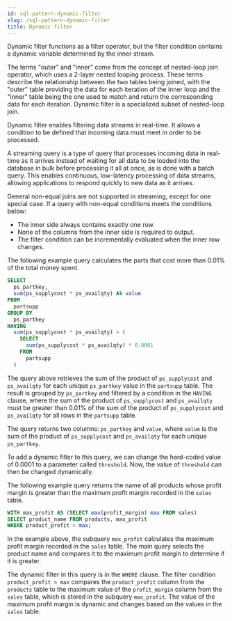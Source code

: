 ```yaml
---
id: sql-pattern-dynamic-filter
slug: /sql-pattern-dynamic-filter
title: Dynamic filter
---
```


Dynamic filter functions as a filter operator, but the filter condition contains a dynamic variable determined by the inner stream.

The terms "outer" and "inner" come from the concept of nested-loop join operator, which uses a 2-layer nested looping process. These terms describe the relationship between the two tables being joined, with the "outer" table providing the data for each iteration of the inner loop and the "inner" table being the one used to match and return the corresponding data for each iteration. Dynamic filter is a specialized subset of nested-loop join.

Dynamic filter enables filtering data streams in real-time. It allows a condition to be defined that incoming data must meet in order to be processed.

A streaming query is a type of query that processes incoming data in real-time as it arrives instead of waiting for all data to be loaded into the database in bulk before processing it all at once, as is done with a batch query. This enables continuous, low-latency processing of data streams, allowing applications to respond quickly to new data as it arrives. 

General non-equal joins are not supported in streaming, except for one special case. If a query with non-equal conditions meets the conditions below:

- The inner side always contains exactly one row.
- None of the columns from the inner side is required to output.
- The filter condition can be incrementally evaluated when the inner row changes.



The following example query calculates the parts that cost more than 0.01% of the total money spent.

```sql
SELECT
  ps_partkey,
  sum(ps_supplycost * ps_availqty) AS value
FROM
  partsupp
GROUP BY
  ps_partkey
HAVING
  sum(ps_supplycost * ps_availqty) > (
    SELECT
      sum(ps_supplycost * ps_availqty) * 0.0001
    FROM
      partsupp
  )
```

The query above retrieves the sum of the product of `ps_supplycost` and `ps_availqty` for each unique `ps_partkey` value in the `partsupp` table. The result is grouped by `ps_partkey` and filtered by a condition in the `HAVING` clause, where the sum of the product of `ps_supplycost` and `ps_availqty` must be greater than 0.01% of the sum of the product of `ps_supplycost` and `ps_availqty` for all rows in the `partsupp` table.

The query returns two columns: `ps_partkey` and `value`, where `value` is the sum of the product of `ps_supplycost` and `ps_availqty` for each unique `ps_partkey`.

To add a dynamic filter to this query, we can change the hard-coded value of 0.0001 to a parameter called `threshold`. Now, the value of `threshold` can then be changed dynamically.



The following example query returns the name of all products whose profit margin is greater than the maximum profit margin recorded in the `sales` table.



```sql
WITH max_profit AS (SELECT max(profit_margin) max FROM sales) 
SELECT product_name FROM products, max_profit 
WHERE product_profit > max;
```


In the example above, the subquery `max_profit` calculates the maximum profit margin recorded in the `sales` table. The main query selects the product name and compares it to the maximum profit margin to determine if it is greater.

The dynamic filter in this query is in the `WHERE` clause. The filter condition `product_profit > max` compares the `product_profit` column from the `products` table to the maximum value of the `profit_margin` column from the `sales` table, which is stored in the subquery `max_profit`. The value of the maximum profit margin is dynamic and changes based on the values in the `sales` table.










